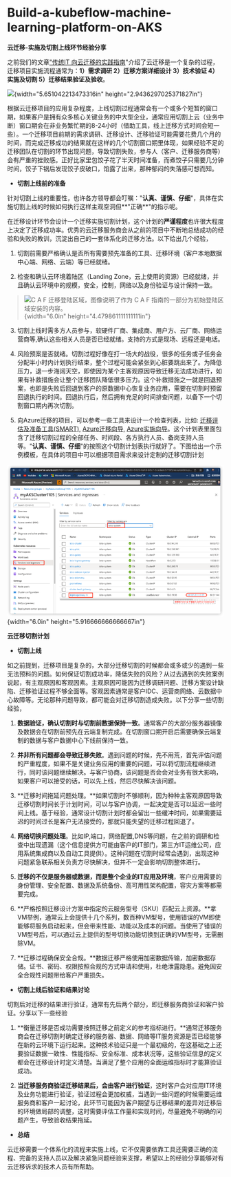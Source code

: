 # Build-a-kubeflow-machine-learning-platform-on-AKS

**云迁移-实施及切割上线环节经验分享**

之前我们的文章["传统IT
向云迁移的实践指南](https://mp.weixin.qq.com/s/D3feGkMLqXI52JckcypBAw)"介绍了云迁移是一个复杂的过程，迁移项目实施流程通常为：**1）需求调研
2）迁移方案详细设计 3）技术验证 4）实施及切割 5）迁移结果验证及验收**。

![](media/image1.jpeg){width="5.651042213473316in"
height="2.9436297025371827in"}

根据云迁移项目的应用复杂程度，上线切割过程通常会有一个或多个短暂的窗口期，如果客户是拥有众多核心关键业务的中大型企业，通常应用切割上云（业务中断）窗口期会在非业务繁忙期的8-24小时（借助工具，线上迁移方式时间会短一些）。一个迁移项目前期的需求调研、迁移设计、迁移验证可能需要花费几个月的时间，而完成迁移成功的结果就在这样的几个切割窗口期里体现，如果经验不足的迁移团队在切割的环节出现问题，导致切割失败，参与人（客户、迁移服务商等）会有严重的挫败感。正好比家里包饺子花了半天时间准备，而煮饺子只需要几分钟时间，饺子下锅后发现饺子皮破口，馅露了出来，那种郁闷的失落感可想而知。

-   **切割上线前的准备**

针对切割上线的重要性，也许各方领导都会叮嘱："**认真、谨慎、仔细**"，具体在实施切割上线的时候如何执行这样主观空洞但**"正确**"的指示呢。

在迁移设计环节会设计一个迁移实施切割计划，这个计划的**严谨程度**也许很大程度上决定了迁移成功率。优秀的云迁移服务商会从之前的项目中不断地总结成功的经验和失败的教训，沉淀出自己的一套体系化的迁移方法。以下给出几个经验，

1.  切割前需要严格确认是否所有需要预先准备的工具、迁移环境（客户本地数据中心端、网络、云端）等已经就绪。

2.  检查和确认云环境着陆区（Landing
    Zone，云上使用的资源）已经就绪，并且确认云环境中的规模，安全，控制，网络以及身份验证与设计保持一致。

> ![C A F 迁移登陆区域，图像说明了作为 C A F
> 指南的一部分为初始登陆区域安装的内容。](media/image2.png){width="6.0in"
> height="4.479861111111111in"}

3.  切割上线时需多方人员参与，软硬件厂商、集成商、用户方、云厂商、网络运营商等,确认这些相关人员是否已经就绪。支持的方式是现场、远程还是电话。

4.  风险预案是否就绪。切割过程好像在打一场大的战役，很多的任务或子任务会分配半小时内计划执行结束，整个过程可能会紧张到心脏要跳出来了。为降低压力，退一步海阔天空，即使因为某个主客观原因导致迁移无法成功进行，如果有补救措施会让整个迁移团队降低很多压力。这个补救措施之一就是回退预案，也即是失败后回退到客户的原数据中心恢复业务应用，需要在切割时预留回退执行的时间。回退执行后，然后拥有充足的时间排查问题，以备下一个切割窗口期内再次切割。

5.  向Azure迁移的项目，可以参考一些工具来设计一个检查列表，比如:
    [迁移评估及准备工具(SMART),](https://docs.microsoft.com/zh-cn/assessments/?mode=pre-assessment&session=local)
    [Azure迁移向导,](https://ms.portal.azure.com/#blade/Microsoft_Azure_Resources/QuickstartPlaybookBlade/guideId/migration-setup)
    [Azure实施向导](https://ms.portal.azure.com/#blade/Microsoft_Azure_Resources/QuickstartPlaybookBlade/guideId/innovation-setup)。这个计划表里面包含了迁移切割过程的全部任务、时间段、各方执行人员、备岗支持人员等。"**认真、谨慎、仔细**"的按照这个切割计划表执行就好了。下图给出一个示例模板，在具体的项目中可以根据项目需求来设计定制的迁移切割计划

![](media/image3.png){width="6.0in" height="5.916666666666667in"}

**云迁移切割计划**

-   **切割上线**

如之前提到，迁移项目是复杂的，大部分迁移切割的时候都会或多或少的遇到一些无法预料的问题。如何保证切割成功率，降低失败的风险？从过去遇到的失败案例说起，有主观原因和客观因素。主观原因可能因为迁移调研问题、迁移方案设计缺陷、迁移验证过程不够全面等。客观因素通常是客户IDC、运营商网络、云数据中心故障等。无论那种问题导致，都可能会对迁移切割造成失败。以下分享一些切割经验，

1.  **数据验证，确认切割时与切割前数据保持一致**。通常客户的大部分服务器镜像及数据会在切割前预先在云端复制完成。在切割窗口期开启后需要确保云端复制的数据与客户数据中心下线前保持一致。

2.  **并非所有问题都会导致迁移失败**。遇到问题的时候，先不用荒，首先评估问题的严重程度，如果不是关键业务应用的重要的问题，可以将切割流程继续进行，同时该问题继续解决。与客户协商，该问题是否会会对业务有很大影响，如果客户可以接受的话，可以先上线，然后尽快解决该问题。

3.  **迁移时间拖延问题处理。**如果切割时不够顺利，因为种种主客观原因导致迁移切割时间长于计划时间，可以与客户协调，一起决定是否可以延迟一些时间上线。基于经验，通常设计切割计划时都会留出一些缓冲时间，如果需要延迟的时间过长是客户无法接受的，那就只能失望的迁移过程回退了。

4.  **网络切换问题处理**。比如IP,端口，网络配置,DNS等问题，在之前的调研和检查中出现遗漏（这个信息提供方可能由客户的IT部门，第三方IT运维公司，应用系统集成商以及自动工具提供）。这种问题在切割时经常会遇到，出现这种问题紧急联系相关负责方尽快解决，但并不一定会影响切割整体进行。

5.  **迁移的不仅是服务器或数据，而是整个企业的IT应用及环境**，客户应用需要的身份管理、安全配置、数据及系统备份、高可用性架构配置，容灾方案等都需要完成。

6.  **严格按照迁移设计方案中指定的云服务型号（SKU）匹配云上资源。**拿VM举例，通常云上会提供十几个系列，数百种VM型号，使用错误的VM即使能够将服务启动起来，但会带来性能、功能以及成本的问题。当使用了错误的VM型号后，可以通过云上提供的型号切换功能切换到正确的VM型号，无需删除VM。

7.  **迁移过程确保安全合规。**数据迁移严格使用加密数据传输，加密数据存储。证书、密码、权限按照合规的方式申请和使用，杜绝泄露隐患。避免因安全合规性问题带给客户严重损失。

-   **切割上线后验证和结果讨论**

切割后对迁移的结果进行验证，通常有先后两个部分，即迁移服务商验证和客户验证。分享以下一些经验

1.  **衡量迁移是否成功需要按照迁移之前定义的参考指标进行。**通常迁移服务商会在迁移切割时确定迁移的服务器、数据、网络等IT服务资源是否已经能够在新的云环境下运行起来。这种技术验证只是一个最初级的，在这基础之上还要验证数据一致性、性能指标、安全标准、成本状况等，这些验证信息的定义都会在迁移设计时定义清楚。当满足了整个应用的全面运维指标时才能算验证成功。

2.  **当迁移服务商验证迁移结果后，会由客户进行验证**，这时客户会对应用IT环境及业务功能进行验证，验证过程会更加权威，当遇到一些问题的时候需要运维服务商和客户一起讨论，此环节可能因为客户期望与迁移结果的差异对迁移后的环境做局部的调整，这时需要评估工作量和实现时间，尽量避免不明确的问题产生，导致验收结果拖延。

-   **总结**

云迁移需要一个体系化的流程来实施上线，它不仅需要依靠工具还需要正确的流程、完备的支持人员以及解决紧急问题经验来支撑，希望以上的经验分享能够对有云迁移诉求的技术人员有所帮助。
